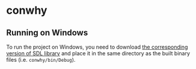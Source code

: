 conwhy
======

Running on Windows
------------------

To run the project on Windows, you need to download [the corresponding version
of SDL library][sdl2-binary] and place it in the same directory as the built
binary files (i.e. `conwhy/bin/Debug`).

[sdl2-binary]: https://github.com/MonoGame/MonoGame.Dependencies/tree/b7312d1b35456fe722b4f82e01d3b9671ea51912/SDL/Windows
